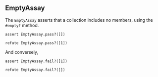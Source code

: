## EmptyAssay

The `EmptyAssay` asserts that a collection includes no members, using the 
`#empty?` method.

    assert EmptyAssay.pass?([])

    refute EmptyAssay.pass?([1])

And conversely,

    assert EmptyAssay.fail?([1])

    refute EmptyAssay.fail?([])

